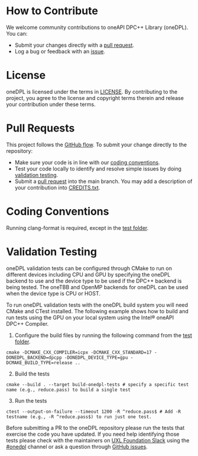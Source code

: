 # How to Contribute

We welcome community contributions to oneAPI DPC++ Library (oneDPL). You can:

- Submit your changes directly with a [pull request](https://github.com/oneapi-src/oneDPL/pulls).
- Log a bug or feedback with an [issue](https://github.com/oneapi-src/oneDPL/issues).

# License

oneDPL is licensed under the terms in [LICENSE](https://github.com/oneapi-src/oneDPL/blob/release_oneDPL/licensing/LICENSE.txt).
By contributing to the project, you agree to the license and copyright terms therein and
release your contribution under these terms.

# Pull Requests

This project follows the
[GitHub flow](https://guides.github.com/introduction/flow/index.html). To submit
your change directly to the repository:

- Make sure your code is in line with our
  [coding conventions](#coding-conventions).
- Test your code locally to identify and resolve simple issues by doing
  [validation testing](#validation-testing).
- Submit a
  [pull request](https://docs.github.com/en/free-pro-team@latest/github/collaborating-with-issues-and-pull-requests/creating-a-pull-request) into the
  main branch. You may add a description of your contribution into [CREDITS.txt](https://github.com/oneapi-src/oneDPL/blob/main/CREDITS.txt).

# Coding Conventions

Running clang-format is required, except in the [test folder](https://github.com/oneapi-src/oneDPL/tree/main/test).

# Validation Testing

oneDPL validation tests can be configured through CMake to run on different devices including CPU and GPU by specifying the oneDPL backend to use and
the device type to be used if the DPC++ backend is being tested. The oneTBB and OpenMP backends for oneDPL can be used when the device type is CPU or HOST.

To run oneDPL validation tests with the oneDPL build system you will need CMake and CTest installed. The following example shows how to build and run tests
using the GPU on your local system using the Intel® oneAPI DPC++ Compiler.

1. Configure the build files by running the following command from the [test folder](https://github.com/oneapi-src/oneDPL/tree/main/test).
```
cmake -DCMAKE_CXX_COMPILER=icpx -DCMAKE_CXX_STANDARD=17 -DONEDPL_BACKEND=dpcpp -DONEDPL_DEVICE_TYPE=gpu -DCMAKE_BUILD_TYPE=release ..
```

2. Build the tests
```
cmake --build . --target build-onedpl-tests # specify a specific test name (e.g., reduce.pass) to build a single test
```

3. Run the tests
```
ctest --output-on-failure --timeout 1200 -R ^reduce.pass$ # Add -R testname (e.g., -R ^reduce.pass$) to run just one test.
```

Before submitting a PR to the oneDPL repository please run the tests that exercise the code you have updated. If you need help identifying those tests please
check with the maintainers on [UXL Foundation Slack](https://slack-invite.uxlfoundation.org/) using the [#onedpl](https://uxlfoundation.slack.com/channels/onedpl) channel
or ask a question through [GitHub issues](https://github.com/oneapi-src/oneDPL/issues).

